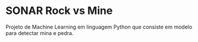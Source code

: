 # SONAR Rock vs Mine
Projeto de Machine Learning em linguagem Python que consiste em modelo para detectar mina e pedra.
